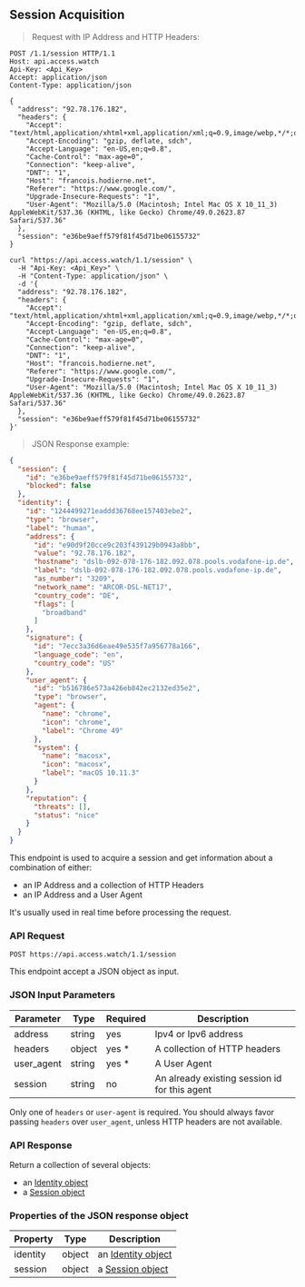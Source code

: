 ## Session Acquisition

> Request with IP Address and HTTP Headers:

```http
POST /1.1/session HTTP/1.1
Host: api.access.watch
Api-Key: <Api_Key>
Accept: application/json
Content-Type: application/json

{
  "address": "92.78.176.182",
  "headers": {
    "Accept": "text/html,application/xhtml+xml,application/xml;q=0.9,image/webp,*/*;q=0.8",
    "Accept-Encoding": "gzip, deflate, sdch",
    "Accept-Language": "en-US,en;q=0.8",
    "Cache-Control": "max-age=0",
    "Connection": "keep-alive",
    "DNT": "1",
    "Host": "francois.hodierne.net",
    "Referer": "https://www.google.com/",
    "Upgrade-Insecure-Requests": "1",
    "User-Agent": "Mozilla/5.0 (Macintosh; Intel Mac OS X 10_11_3) AppleWebKit/537.36 (KHTML, like Gecko) Chrome/49.0.2623.87 Safari/537.36"
  },
  "session": "e36be9aeff579f81f45d71be06155732"
}
```

```shell
curl "https://api.access.watch/1.1/session" \
  -H "Api-Key: <Api_Key>" \
  -H "Content-Type: application/json" \
  -d '{
  "address": "92.78.176.182",
  "headers": {
    "Accept": "text/html,application/xhtml+xml,application/xml;q=0.9,image/webp,*/*;q=0.8",
    "Accept-Encoding": "gzip, deflate, sdch",
    "Accept-Language": "en-US,en;q=0.8",
    "Cache-Control": "max-age=0",
    "Connection": "keep-alive",
    "DNT": "1",
    "Host": "francois.hodierne.net",
    "Referer": "https://www.google.com/",
    "Upgrade-Insecure-Requests": "1",
    "User-Agent": "Mozilla/5.0 (Macintosh; Intel Mac OS X 10_11_3) AppleWebKit/537.36 (KHTML, like Gecko) Chrome/49.0.2623.87 Safari/537.36"
  },
  "session": "e36be9aeff579f81f45d71be06155732"
}'
```

> JSON Response example:

```json
{
  "session": {
    "id": "e36be9aeff579f81f45d71be06155732",
    "blocked": false
  },
  "identity": {
    "id": "1244499271eaddd36768ee157403ebe2",
    "type": "browser",
    "label": "human",
    "address": {
      "id": "e90d9f20cce9c203f439129b0943a8bb",
      "value": "92.78.176.182",
      "hostname": "dslb-092-078-176-182.092.078.pools.vodafone-ip.de",
      "label": "dslb-092-078-176-182.092.078.pools.vodafone-ip.de",
      "as_number": "3209",
      "network_name": "ARCOR-DSL-NET17",
      "country_code": "DE",
      "flags": [
        "broadband"
      ]
    },
    "signature": {
      "id": "7ecc3a36d6eae49e535f7a956778a166",
      "language_code": "en",
      "country_code": "US"
    },
    "user_agent": {
      "id": "b516786e573a426eb842ec2132ed35e2",
      "type": "browser",
      "agent": {
        "name": "chrome",
        "icon": "chrome",
        "label": "Chrome 49"
      },
      "system": {
        "name": "macosx",
        "icon": "macosx",
        "label": "macOS 10.11.3"
      }
    },
    "reputation": {
      "threats": [],
      "status": "nice"
    }
  }
}
```

This endpoint is used to acquire a session and get information about a combination of either:

 * an IP Address and a collection of HTTP Headers
 * an IP Address and a User Agent

It's usually used in real time before processing the request.

### API Request

`POST https://api.access.watch/1.1/session`

This endpoint accept a JSON object as input.

### JSON Input Parameters

Parameter  | Type   | Required | Description
---------- | ------ | -------- | -----------
address    | string |   yes    | Ipv4 or Ipv6 address
headers    | object |   yes *  | A collection of HTTP headers
user_agent | string |   yes *  | A User Agent
session    | string |   no     | An already existing session id for this agent

Only one of `headers` or `user-agent` is required. You should always favor passing `headers` over `user_agent`, unless HTTP headers are not available.

### API Response

Return a collection of several objects:

 * an [Identity object](#identity-combination-object)
 * a [Session object](#session-object)

### Properties of the JSON response object

Property   | Type    | Description
---------- | ------- | -----------
identity   | object  | an [Identity object](#identity-combination-object)
session    | object  | a [Session object](#session-object)
